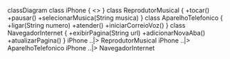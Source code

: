 classDiagram
    class iPhone {
        <<Interface>>
    }
    class ReprodutorMusical {
        +tocar()
        +pausar()
        +selecionarMusica(String musica)
    }
    class AparelhoTelefonico {
        +ligar(String numero)
        +atender()
        +iniciarCorreioVoz()
    }
    class NavegadorInternet {
        +exibirPagina(String url)
        +adicionarNovaAba()
        +atualizarPagina()
    }
    iPhone ..|> ReprodutorMusical
    iPhone ..|> AparelhoTelefonico
    iPhone ..|> NavegadorInternet